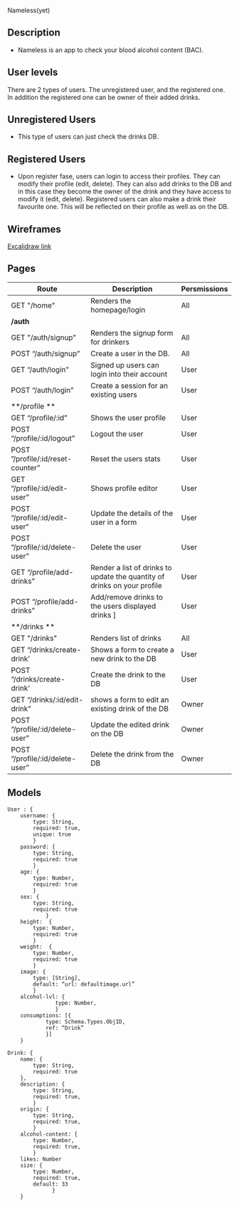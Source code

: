 Nameless(yet)

## Description
- Nameless is an app to check your blood alcohol content (BAC).

## User levels
There are 2 types of users. The unregistered user, and the registered one. In addition the registered one can be owner of their added drinks.


## Unregistered Users
- This type of users can just check the drinks DB.

## Registered Users
- Upon register fase, users can login to access their profiles. They can modify their profile (edit, delete). They can also add drinks to the DB and in this case they become the owner of the drink and they have access to modify it (edit, delete). Registered users can also make a drink their favourite one. This will be reflected on their profile as well as on the DB.

## Wireframes

[Excalidraw link](https://excalidraw.com/#json=rmGAtg7W5lFWjOn63pIyx,5jz3hKWhlHvgEqSPTeF8RA)

## Pages


| Route                                         | Description                                         | Persmissions   |
| --------------------------------------------- | --------------------------------------------------- | -------------- |
| GET "/home"                                   | Renders the homepage/login                          | All            |
| **/auth**                                     |                                                     |                |
| GET "/auth/signup"                            | Renders the signup form for drinkers                | All            |
| POST “/auth/signup”                           | Create a user in the DB.                            | All            |
| GET “/auth/login"                             | Signed up users can login into their account        | User           |
| POST “/auth/login”                            | Create a session for an existing users              | User           |
| **/profile **                                 |                                                     |                |
| GET “/profile/:id”                            | Shows the user profile                              | User           |
| POST “/profile/:id/logout”                    | Logout the user                                     | User           |
| POST ”/profile/:id/reset-counter”             | Reset the users stats                               | User           |
| GET “/profile/:id/edit-user”                  | Shows profile editor                                | User           |
| POST “/profile/:id/edit-user“                 | Update the details of the user in a form            | User           |
| POST “/profile/:id/delete-user”               | Delete the user                                     | User           |
| GET “/profile/add-drinks”                     | Render a list of drinks to update the quantity of drinks on your profile            | User           |
| POST “/profile/add-drinks”                    | Add/remove drinks to the users displayed drinks   ] | User           |
| **/drinks **                                  |                                                     |                |
| GET "/drinks"                                 | Renders list of drinks                              | All            |
| GET “/drinks/create-drink’                    | Shows a form to create a new drink to the DB        | User           |
| POST “/drinks/create-drink’                   | Create the drink to the DB                          | User           |
| GET “/drinks/:id/edit-drink”                  | shows a form to edit an existing drink of the DB    | Owner           |
| POST “/profile/:id/delete-user”               | Update the edited drink on the DB                   | Owner           |
| POST “/profile/:id/delete-user”               | Delete the drink from the DB                        | Owner           |

## Models 
```
User : {
	username: {
		type: String,
		required: true, 
		unique: true
		}
	password: {
		type: String,
		required: true
		}
	age: {
		type: Number,
		required: true
		}
	sex: {
		type: String,
		required: true
	        }
	height:  {
		type: Number,
		required: true
		}
	weight:  {
		type: Number,
		required: true
		}
	image: {
		type: [String], 
		default: “url: defaultimage.url”
		}
	alcohol-lvl: {
		       type: Number,
		       }
	consumptions: [{ 
			type: Schema.Types.ObjID, 
			ref: “Drink”
			}]
	}
```

```
Drink: {	
	name: { 
		type: String, 
		required: true 
	},
	description: {
		type: String,
		required: true,
		}
	origin: {
		type: String,
		required: true,
		}
	alcohol-content: {
		type: Number,
		required: true,
		}
	likes: Number
	size: {
		type: Number,
		required: true,
		default: 33
	          }
	}
```
	